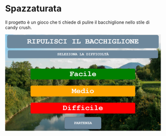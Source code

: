 # Spazzaturata
Il progetto è un gioco che ti chiede di pulire il bacchiglione nello stile di candy crush.

![alt text](https://raw.githubusercontent.com/FabioGiuriato/Spazzaturata/main/mainindex.png)

